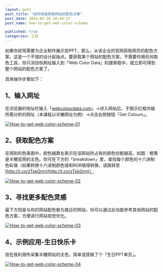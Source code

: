 ```yaml
---
layout: post
post_title: "如何快速获取网站的配色方案"
post_date: 2014-02-16 10:44:27
post_name: how-to-get-web-color-scheme

published: true
categories: 工具
---
```


如果你经常需要为企业制作展示型PPT，那么，从该企业的官网获取网页的配色方案，这是一个不错的设计起始点。要获取某个网站的配色方案，不需要你用任何取色工具，你只消目标网址输入到「Web Color Data」的搜索框中，就立即可得到整个网站的配色方案了。

具体操作步骤如下：

## 1、输入网址

在浏览器的地址栏输入「[webcolourdata.com](http://www.webcolourdata.com)」-&gt;进入网站后，于图示红框内输所需分析的网址（本课程以半撇网址为例）-&gt;点击右侧按钮「Get Colours」。

[![How-to-get-web-color-scheme-01](http://7arnhx.com1.z0.glb.clouddn.com/wp-content/uploads/2014/02/How-to-get-web-color-scheme-01.jpg)](http://7arnhx.com1.z0.glb.clouddn.com/wp-content/uploads/2014/02/How-to-get-web-color-scheme-01.jpg)

## 2、获取配色方案

在得到的色条图中，颜色越靠左表示在该网站所占有的颜色份额越高，如图：橙黄是半撇官网的主色。你可在下方的「breakdown」里，查找每个颜色的十六进制色彩值（如果转换十六进制颜色值和RGB值得转换，请跳转至[http://t.cn/zTxkGrm](http://t.cn/zTxkGrm)）

[![How-to-get-web-color-scheme-02](http://7arnhx.com1.z0.glb.clouddn.com/wp-content/uploads/2014/02/How-to-get-web-color-scheme-02.jpg)](http://7arnhx.com1.z0.glb.clouddn.com/wp-content/uploads/2014/02/How-to-get-web-color-scheme-02.jpg)

## 3、寻找更多配色灵感

最下方则是与你的网站配色极为接近的网站，你可以通过此功能参考其他网站的配色方案，方便进行网站视觉优化。

[![How-to-get-web-color-scheme-03](http://7arnhx.com1.z0.glb.clouddn.com/wp-content/uploads/2014/02/How-to-get-web-color-scheme-03.jpg)](http://7arnhx.com1.z0.glb.clouddn.com/wp-content/uploads/2014/02/How-to-get-web-color-scheme-03.jpg)

## 4、示例应用-生日快乐卡

现在我利用所采集半撇网站的主色，简单混搭做了个「生日PPT单页」。

[![How-to-get-web-color-scheme-04](http://7arnhx.com1.z0.glb.clouddn.com/wp-content/uploads/2014/02/How-to-get-web-color-scheme-04.jpg)](http://7arnhx.com1.z0.glb.clouddn.com/wp-content/uploads/2014/02/How-to-get-web-color-scheme-04.jpg)